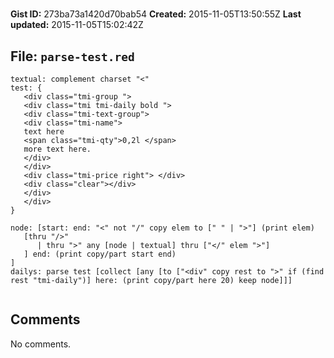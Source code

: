 # 

**Gist ID:** 273ba73a1420d70bab54
**Created:** 2015-11-05T13:50:55Z
**Last updated:** 2015-11-05T15:02:42Z

## File: `parse-test.red`

```Red
textual: complement charset "<"
test: {
   <div class="tmi-group ">
   <div class="tmi tmi-daily bold ">
   <div class="tmi-text-group">
   <div class="tmi-name">
   text here
   <span class="tmi-qty">0,2l </span>
   more text here.
   </div>
   </div>
   <div class="tmi-price right"> </div>
   <div class="clear"></div>
   </div>
   </div>
}

node: [start: end: "<" not "/" copy elem to [" " | ">"] (print elem)
   [thru "/>"
      | thru ">" any [node | textual] thru ["</" elem ">"]
   ] end: (print copy/part start end)
]
dailys: parse test [collect [any [to ["<div" copy rest to ">" if (find rest "tmi-daily")] here: (print copy/part here 20) keep node]]]


```

## Comments

No comments.
